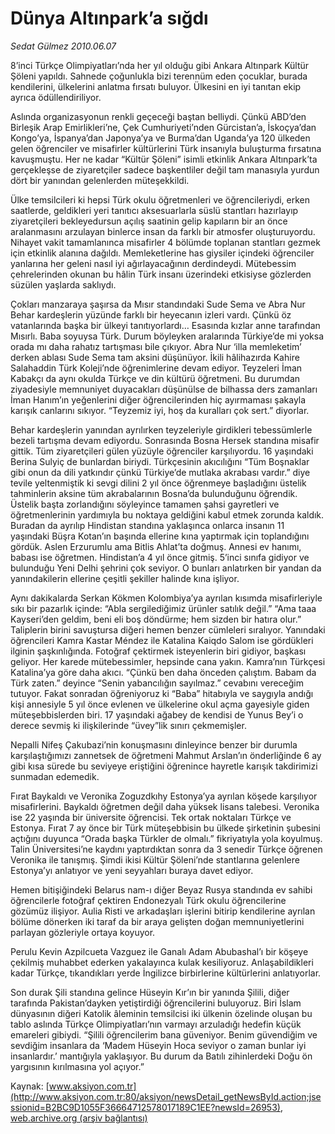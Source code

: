 # Dünya Altınpark’a sığdı

*Sedat Gülmez 2010.06.07*

<font class="agenda2NewsSpot">
 8’inci Türkçe Olimpiyatları’nda her yıl olduğu gibi Ankara Altınpark Kültür Şöleni
 <span>
 </span>
 yapıldı. Sahnede çoğunlukla bizi terennüm eden çocuklar, burada
 <span>
 </span>
 kendilerini, ülkelerini anlatma fırsatı buluyor. Ülkesini en iyi tanıtan ekip ayrıca ödüllendiriliyor.
</font>
<font class="newsDetail">
 <p>
  <p class="MsoNormal">
   Aslında organizasyonun renkli geçeceği baştan belliydi. Çünkü ABD’den Birleşik Arap Emirlikleri’ne, Çek Cumhuriyeti’nden Gürcistan’a, İskoçya’dan Kongo’ya, İspanya’dan Japonya’ya ve Burma’dan Uganda’ya 120 ülkeden gelen öğrenciler ve misafirler kültürlerini Türk insanıyla buluşturma fırsatına kavuşmuştu. Her ne kadar “Kültür Şöleni” isimli etkinlik Ankara Altınpark’ta gerçekleşse de ziyaretçiler sadece başkentliler değil tam manasıyla yurdun dört bir yanından gelenlerden müteşekkildi.
  </p>
  <p class="MsoNormal">
   Ülke temsilcileri ki hepsi Türk okulu öğretmenleri ve öğrencileriydi, erken saatlerde, geldikleri yeri tanıtıcı aksesuarlarla süslü stantları hazırlayıp ziyaretçileri bekleyedursun açılış saatinin gelip kapıların bir an önce aralanmasını arzulayan binlerce insan da farklı bir atmosfer oluşturuyordu. Nihayet vakit tamamlanınca misafirler 4 bölümde toplanan stantları gezmek için etkinlik alanına dağıldı. Memleketlerine has giysiler içindeki öğrenciler yanlarına her geleni nasıl iyi ağırlayacağının derdindeydi. Mütebessim çehrelerinden okunan bu hâlin Türk insanı üzerindeki etkisiyse gözlerden süzülen yaşlarda saklıydı.
  </p>
  <p class="MsoNormal">
   Çokları manzaraya şaşırsa da Mısır standındaki Sude Sema ve Abra Nur Behar kardeşlerin yüzünde farklı bir heyecanın izleri vardı. Çünkü öz vatanlarında başka bir ülkeyi tanıtıyorlardı… Esasında kızlar anne tarafından Mısırlı. Baba soyuysa Türk. Durum böyleyken aralarında Türkiye’de mi yoksa orada mı daha rahatız tartışması bile çıkıyor. Abra Nur ‘illa memleketim’ derken ablası Sude Sema tam aksini düşünüyor. İkili hâlihazırda Kahire Salahaddin Türk Koleji’nde öğrenimlerine devam ediyor. Teyzeleri İman Kabakçı da aynı okulda Türkçe ve din kültürü öğretmeni. Bu durumdan ziyadesiyle memnuniyet duyacakları düşünülse de bilhassa ders zamanları İman Hanım’ın yeğenlerini diğer öğrencilerinden hiç ayırmaması şakayla karışık canlarını sıkıyor. “Teyzemiz iyi, hoş da kuralları çok sert.” diyorlar.
  </p>
  <p class="MsoNormal">
   Behar kardeşlerin yanından ayrılırken teyzeleriyle girdikleri tebessümlerle bezeli tartışma devam ediyordu. Sonrasında Bosna Hersek standına misafir gittik. Tüm ziyaretçileri gülen yüzüyle öğrenciler karşılıyordu. 16 yaşındaki Berina Sulyiç de bunlardan biriydi. Türkçesinin akıcılığını “Tüm Boşnaklar gibi onun da dili yatkındır çünkü Türkiye’de mutlaka akrabası vardır.” diye tevile yeltenmiştik ki sevgi dilini 2 yıl önce öğrenmeye başladığını üstelik tahminlerin aksine tüm akrabalarının Bosna’da bulunduğunu öğrendik. Üstelik başta zorlandığını söyleyince tamamen şahsi gayretleri ve öğretmenlerinin yardımıyla bu noktaya geldiğini kabul etmek zorunda kaldık. Buradan da ayrılıp Hindistan standına yaklaşınca onlarca insanın 11 yaşındaki Büşra Kotan’ın başında ellerine kına yaptırmak için toplandığını gördük. Aslen Erzurumlu ama Bitlis Ahlat’ta doğmuş. Annesi ev hanımı, babası ise öğretmen. Hindistan’a 4 yıl önce gitmiş. 5’inci sınıfa gidiyor ve bulunduğu Yeni Delhi şehrini çok seviyor. O bunları anlatırken bir yandan da yanındakilerin ellerine çeşitli şekiller halinde kına işliyor.
  </p>
  <p class="MsoNormal">
   Aynı dakikalarda Serkan Kökmen Kolombiya’ya ayrılan kısımda misafirleriyle sıkı bir pazarlık içinde: “Abla sergilediğimiz ürünler satılık değil.” “Ama taaa Kayseri’den geldim, beni eli boş döndürme; hem sizden bir hatıra olur.” Taliplerin birini savuştursa diğeri hemen benzer cümleleri sıralıyor. Yanındaki öğrencileri Kamra Kastar Méndez ile Katalina Kaiqdo Salom ise gördükleri ilginin şaşkınlığında. Fotoğraf çektirmek isteyenlerin biri gidiyor, başkası geliyor. Her karede mütebessimler, hepsinde cana yakın. Kamra’nın Türkçesi Katalina’ya göre daha akıcı. “Çünkü ben daha önceden çalıştım. Babam da Türk zaten.” deyince “Senin yabancılığın sayılmaz.” cevabını vereceğim tutuyor. Fakat sonradan öğreniyoruz ki “Baba” hitabıyla ve saygıyla andığı kişi annesiyle 5 yıl önce evlenen ve ülkelerine okul açma gayesiyle giden müteşebbislerden biri. 17 yaşındaki ağabey de kendisi de Yunus Bey’i o derece sevmiş ki ilişkilerinde “üvey”lik sınırı çekmemişler.
  </p>
  <p class="MsoNormal">
   Nepalli Nifeş Çakubazi’nin konuşmasını dinleyince benzer bir durumla karşılaştığımızı zannetsek de öğretmeni Mahmut Arslan’ın önderliğinde 6 ay gibi kısa sürede bu seviyeye eriştiğini öğrenince hayretle karışık takdirimizi sunmadan edemedik.
  </p>
  <p class="MsoNormal">
   Fırat Baykaldı ve Veronika Zoguzdkıhy Estonya’ya ayrılan köşede karşılıyor misafirlerini. Baykaldı öğretmen değil daha yüksek lisans talebesi. Veronika ise 22 yaşında bir üniversite öğrencisi. Tek ortak noktaları Türkçe ve Estonya. Fırat 7 ay önce bir Türk müteşebbisin bu ülkede şirketinin şubesini açtığını duyunca “Orada başka Türkler de olmalı.” fikriyatıyla yola koyulmuş. Talin Üniversitesi’ne kaydını yaptırdıktan sonra da 3 senedir Türkçe öğrenen Veronika ile tanışmış. Şimdi ikisi Kültür Şöleni’nde stantlarına gelenlere Estonya’yı anlatıyor ve yeni seyyahları buraya davet ediyor.
  </p>
  <p class="MsoNormal">
   Hemen bitişiğindeki Belarus nam-ı diğer Beyaz Rusya standında ev sahibi öğrencilerle fotoğraf çektiren Endonezyalı Türk okulu öğrencilerine gözümüz ilişiyor. Aulia Risti ve arkadaşları işlerini bitirip kendilerine ayrılan bölüme dönerken iki taraf da bir araya gelişten doğan memnuniyetlerini parlayan gözleriyle ortaya koyuyor.
  </p>
  <p class="MsoNormal">
   Perulu Kevin Azpilcueta Vazguez ile Ganalı Adam Abubashal’ı bir köşeye çekilmiş muhabbet ederken yakalayınca kulak kesiliyoruz. Anlaşabildikleri kadar Türkçe, tıkandıkları yerde İngilizce birbirlerine kültürlerini anlatıyorlar.
  </p>
  <p class="MsoNormal">
   Son durak Şili standına gelince Hüseyin Kır’ın bir yanında Şilili, diğer tarafında Pakistan’dayken yetiştirdiği öğrencilerini buluyoruz. Biri İslam dünyasının diğeri Katolik âleminin temsilcisi iki ülkenin özelinde oluşan bu tablo aslında Türkçe Olimpiyatları’nın varmayı arzuladığı hedefin küçük emareleri gibiydi. “Şilili öğrencilerim bana güveniyor. Benim güvendiğim ve sevdiğim insanlara da ‘Madem Hüseyin Hoca seviyor o zaman bunlar iyi insanlardır.’ mantığıyla yaklaşıyor. Bu durum da Batılı zihinlerdeki Doğu ön yargısının kırılmasına yol açıyor.”
  </p>
 </p>
</font>

Kaynak: [www.aksiyon.com.tr](http://www.aksiyon.com.tr:80/aksiyon/newsDetail_getNewsById.action;jsessionid=B2BC9D1055F36664712578017189C1EE?newsId=26953), [web.archive.org (arşiv bağlantısı)](http://web.archive.org/web/20100610231823/http://www.aksiyon.com.tr:80/aksiyon/newsDetail_getNewsById.action;jsessionid=B2BC9D1055F36664712578017189C1EE?newsId=26953)
